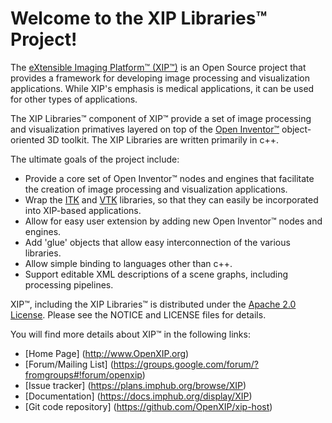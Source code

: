 Welcome to the XIP Libraries&trade; Project!
============================================

The [eXtensible Imaging Platform&trade; (XIP&trade;)](http://www.OpenXIP.org) is an
Open Source project that provides a framework for developing image processing and
visualization applications.  While XIP's emphasis is medical applications, it can be 
used for other types of applications.

The XIP Libraries&trade; component of XIP&trade; provide a set of image processing
and visualization primatives layered on top of the
[Open Inventor&trade;](http://oss.sgi.com/projects/inventor/) object-oriented 3D toolkit.
The XIP Libraries are written primarily in c++.

The ultimate goals of the project include:

* Provide a core set of Open Inventor&trade; nodes and engines that facilitate the 
  creation of image processing and visualization applications.
* Wrap the [ITK](http://itk.org/) and [VTK](http://vtk.org/) libraries, so that they
  can easily be incorporated into XIP-based applications.
* Allow for easy user extension by adding new Open Inventor&trade; nodes and engines.
* Add 'glue' objects that allow easy interconnection of the various libraries.
* Allow simple binding to languages other than c++.
* Support editable XML descriptions of a scene graphs, including processing pipelines.

XIP&trade;, including the XIP Libraries&trade; is distributed under the [Apache 2.0 License](http://opensource.org/licenses/Apache-2.0).
Please see the NOTICE and LICENSE files for details.

You will find more details about XIP&trade; in the following links:

*  [Home Page] (http://www.OpenXIP.org)
*  [Forum/Mailing List] (https://groups.google.com/forum/?fromgroups#!forum/openxip)
*  [Issue tracker] (https://plans.imphub.org/browse/XIP)
*  [Documentation] (https://docs.imphub.org/display/XIP)
*  [Git code repository] (https://github.com/OpenXIP/xip-host)
